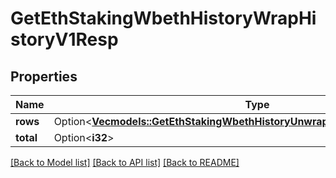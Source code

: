 # GetEthStakingWbethHistoryWrapHistoryV1Resp

## Properties

Name | Type | Description | Notes
------------ | ------------- | ------------- | -------------
**rows** | Option<[**Vec<models::GetEthStakingWbethHistoryUnwrapHistoryV1RespRowsInner>**](GetEthStakingWbethHistoryUnwrapHistoryV1Resp_rows_inner.md)> |  | [optional]
**total** | Option<**i32**> |  | [optional]

[[Back to Model list]](../README.md#documentation-for-models) [[Back to API list]](../README.md#documentation-for-api-endpoints) [[Back to README]](../README.md)


